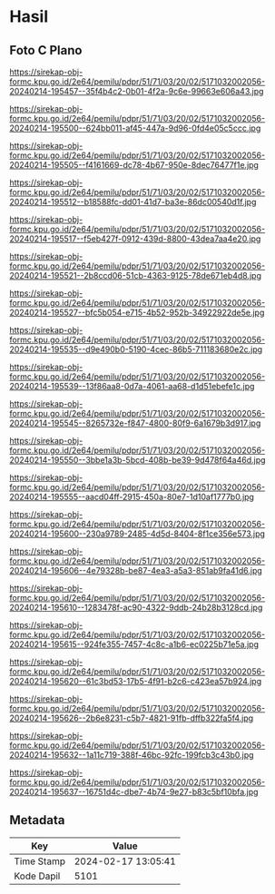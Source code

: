 # Hasil

## Foto C Plano

https://sirekap-obj-formc.kpu.go.id/2e64/pemilu/pdpr/51/71/03/20/02/5171032002056-20240214-195457--35f4b4c2-0b01-4f2a-9c6e-99663e606a43.jpg

https://sirekap-obj-formc.kpu.go.id/2e64/pemilu/pdpr/51/71/03/20/02/5171032002056-20240214-195500--624bb011-af45-447a-9d96-0fd4e05c5ccc.jpg

https://sirekap-obj-formc.kpu.go.id/2e64/pemilu/pdpr/51/71/03/20/02/5171032002056-20240214-195505--f4161669-dc78-4b67-950e-8dec76477f1e.jpg

https://sirekap-obj-formc.kpu.go.id/2e64/pemilu/pdpr/51/71/03/20/02/5171032002056-20240214-195512--b18588fc-dd01-41d7-ba3e-86dc00540d1f.jpg

https://sirekap-obj-formc.kpu.go.id/2e64/pemilu/pdpr/51/71/03/20/02/5171032002056-20240214-195517--f5eb427f-0912-439d-8800-43dea7aa4e20.jpg

https://sirekap-obj-formc.kpu.go.id/2e64/pemilu/pdpr/51/71/03/20/02/5171032002056-20240214-195521--2b8ccd06-51cb-4363-9125-78de671eb4d8.jpg

https://sirekap-obj-formc.kpu.go.id/2e64/pemilu/pdpr/51/71/03/20/02/5171032002056-20240214-195527--bfc5b054-e715-4b52-952b-34922922de5e.jpg

https://sirekap-obj-formc.kpu.go.id/2e64/pemilu/pdpr/51/71/03/20/02/5171032002056-20240214-195535--d9e490b0-5190-4cec-86b5-711183680e2c.jpg

https://sirekap-obj-formc.kpu.go.id/2e64/pemilu/pdpr/51/71/03/20/02/5171032002056-20240214-195539--13f86aa8-0d7a-4061-aa68-d1d51ebefe1c.jpg

https://sirekap-obj-formc.kpu.go.id/2e64/pemilu/pdpr/51/71/03/20/02/5171032002056-20240214-195545--8265732e-f847-4800-80f9-6a1679b3d917.jpg

https://sirekap-obj-formc.kpu.go.id/2e64/pemilu/pdpr/51/71/03/20/02/5171032002056-20240214-195550--3bbe1a3b-5bcd-408b-be39-9d478f64a46d.jpg

https://sirekap-obj-formc.kpu.go.id/2e64/pemilu/pdpr/51/71/03/20/02/5171032002056-20240214-195555--aacd04ff-2915-450a-80e7-1d10af1777b0.jpg

https://sirekap-obj-formc.kpu.go.id/2e64/pemilu/pdpr/51/71/03/20/02/5171032002056-20240214-195600--230a9789-2485-4d5d-8404-8f1ce356e573.jpg

https://sirekap-obj-formc.kpu.go.id/2e64/pemilu/pdpr/51/71/03/20/02/5171032002056-20240214-195606--4e79328b-be87-4ea3-a5a3-851ab9fa41d6.jpg

https://sirekap-obj-formc.kpu.go.id/2e64/pemilu/pdpr/51/71/03/20/02/5171032002056-20240214-195610--1283478f-ac90-4322-9ddb-24b28b3128cd.jpg

https://sirekap-obj-formc.kpu.go.id/2e64/pemilu/pdpr/51/71/03/20/02/5171032002056-20240214-195615--924fe355-7457-4c8c-a1b6-ec0225b71e5a.jpg

https://sirekap-obj-formc.kpu.go.id/2e64/pemilu/pdpr/51/71/03/20/02/5171032002056-20240214-195620--61c3bd53-17b5-4f91-b2c6-c423ea57b924.jpg

https://sirekap-obj-formc.kpu.go.id/2e64/pemilu/pdpr/51/71/03/20/02/5171032002056-20240214-195626--2b6e8231-c5b7-4821-91fb-dffb322fa5f4.jpg

https://sirekap-obj-formc.kpu.go.id/2e64/pemilu/pdpr/51/71/03/20/02/5171032002056-20240214-195632--1a11c719-388f-46bc-92fc-199fcb3c43b0.jpg

https://sirekap-obj-formc.kpu.go.id/2e64/pemilu/pdpr/51/71/03/20/02/5171032002056-20240214-195637--16751d4c-dbe7-4b74-9e27-b83c5bf10bfa.jpg


## Metadata

| Key        | Value               |
| ---------- | ------------------- |
| Time Stamp | 2024-02-17 13:05:41 |
| Kode Dapil | 5101                |



